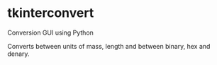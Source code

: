# tkinterconvert
Conversion GUI using Python

Converts between units of mass, length and between binary, hex and denary.